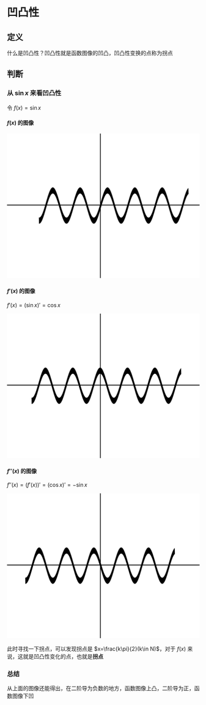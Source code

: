 # 凹凸性

## 定义

什么是凹凸性？凹凸性就是函数图像的凹凸，凹凸性变换的点称为拐点

## 判断

### 从 $\sin{x}$ 来看凹凸性

令 $f(x)=\sin{x}$ 

#### $f(x)$ 的图像

![正弦图像](assets/sinx.png)

#### $f'(x)$ 的图像

$f'(x) = (\sin{x})' = \cos{x}$

![余弦图像](assets/cosx.png)

#### $f''(x)$ 的图像

$f''(x) = (f'(x))' = (\cos{x})' = -\sin{x}$

![余弦导数图像](assets/-sinx.png)

此时寻找一下拐点，可以发现拐点是 $x=\frac{k\pi}{2}(k\in N)$，对于 $f(x)$ 来说，这就是凹凸性变化的点，也就是**拐点**

### 总结

从上面的图像还能得出，在二阶导为负数的地方，函数图像上凸，二阶导为正，函数图像下凹
